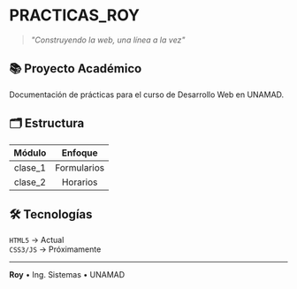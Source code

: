 # PRACTICAS_ROY

> *"Construyendo la web, una línea a la vez"*

## 📚 Proyecto Académico
Documentación de prácticas para el curso de Desarrollo Web en UNAMAD.

## 🗂️ Estructura

| Módulo | Enfoque |
|:------:|:-------:|
| clase_1 | Formularios |
| clase_2 | Horarios |

## 🛠️ Tecnologías
`HTML5` → Actual  
`CSS3/JS` → Próximamente

---
**Roy** • Ing. Sistemas • UNAMAD
